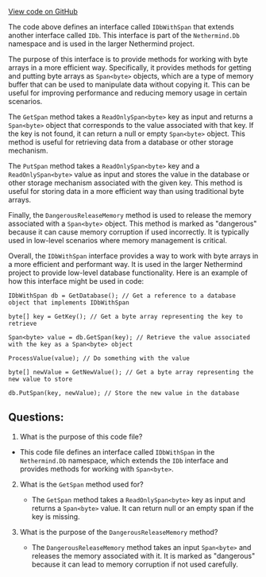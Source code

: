 [View code on GitHub](https://github.com/nethermindeth/nethermind/Nethermind.Db/IDbWithSpan.cs)

The code above defines an interface called `IDbWithSpan` that extends another interface called `IDb`. This interface is part of the `Nethermind.Db` namespace and is used in the larger Nethermind project. 

The purpose of this interface is to provide methods for working with byte arrays in a more efficient way. Specifically, it provides methods for getting and putting byte arrays as `Span<byte>` objects, which are a type of memory buffer that can be used to manipulate data without copying it. This can be useful for improving performance and reducing memory usage in certain scenarios.

The `GetSpan` method takes a `ReadOnlySpan<byte>` key as input and returns a `Span<byte>` object that corresponds to the value associated with that key. If the key is not found, it can return a null or empty `Span<byte>` object. This method is useful for retrieving data from a database or other storage mechanism.

The `PutSpan` method takes a `ReadOnlySpan<byte>` key and a `ReadOnlySpan<byte>` value as input and stores the value in the database or other storage mechanism associated with the given key. This method is useful for storing data in a more efficient way than using traditional byte arrays.

Finally, the `DangerousReleaseMemory` method is used to release the memory associated with a `Span<byte>` object. This method is marked as "dangerous" because it can cause memory corruption if used incorrectly. It is typically used in low-level scenarios where memory management is critical.

Overall, the `IDbWithSpan` interface provides a way to work with byte arrays in a more efficient and performant way. It is used in the larger Nethermind project to provide low-level database functionality. Here is an example of how this interface might be used in code:

```
IDbWithSpan db = GetDatabase(); // Get a reference to a database object that implements IDbWithSpan

byte[] key = GetKey(); // Get a byte array representing the key to retrieve

Span<byte> value = db.GetSpan(key); // Retrieve the value associated with the key as a Span<byte> object

ProcessValue(value); // Do something with the value

byte[] newValue = GetNewValue(); // Get a byte array representing the new value to store

db.PutSpan(key, newValue); // Store the new value in the database
```
## Questions: 
 1. What is the purpose of this code file?
   - This code file defines an interface called `IDbWithSpan` in the `Nethermind.Db` namespace, which extends the `IDb` interface and provides methods for working with `Span<byte>`.

2. What is the `GetSpan` method used for?
   - The `GetSpan` method takes a `ReadOnlySpan<byte>` key as input and returns a `Span<byte>` value. It can return null or an empty span if the key is missing.

3. What is the purpose of the `DangerousReleaseMemory` method?
   - The `DangerousReleaseMemory` method takes an input `Span<byte>` and releases the memory associated with it. It is marked as "dangerous" because it can lead to memory corruption if not used carefully.